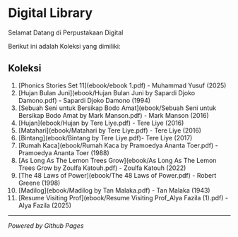 # Digital Library

Selamat Datang di Perpustakaan Digital 

Berikut ini adalah Koleksi yang dimiliki:
## Koleksi 

1. [Phonics Stories Set 11](ebook/ebook 1.pdf) - Muhammad Yusuf (2025)
2. [Hujan Bulan Juni](ebook/Hujan Bulan Juni by Sapardi Djoko Damono.pdf) - Sapardi Djoko Damono (1994)
3. [Sebuah Seni untuk Bersikap Bodo Amat](ebook/Sebuah Seni untuk Bersikap Bodo Amat by Mark Manson.pdf) - Mark Manson (2016)
4. [Hujan](ebook/Hujan by Tere Liye.pdf) - Tere Liye (2016)
5. [Matahari](ebook/Matahari by Tere Liye.pdf) - Tere Liye (2016)
6. [Bintang](ebook/Bintang by Tere Liye.pdf)- Tere Liye (2017)
7. [Rumah Kaca](ebook/Rumah Kaca by Pramoedya Ananta Toer.pdf) - Pramoedya Ananta Toer (1988)
8. [As Long As The Lemon Trees Grow](ebook/As Long As The Lemon Trees Grow by Zoulfa Katouh.pdf) - Zoulfa Katouh (2022)
9. [The 48 Laws of Power](ebook/The 48 Laws of Power.pdf) - Robert Greene (1998)
10. [Madilog](ebook/Madilog by Tan Malaka.pdf) - Tan Malaka (1943)
11. [Resume Visiting Prof](ebook/Resume Visiting Prof_Alya Fazila (1).pdf) - Alya Fazila (2025)
    
   ---

   *Powered by Github Pages*

